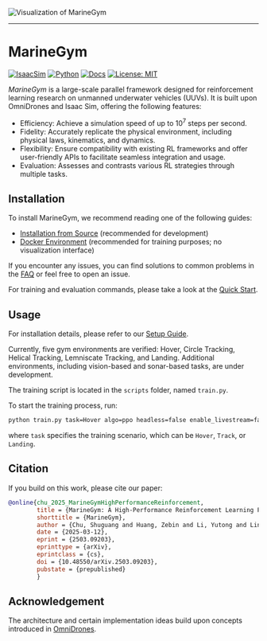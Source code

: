 ![Visualization of MarineGym](docs/source/_static/overview.png)

---

# MarineGym

[![IsaacSim](https://img.shields.io/badge/Isaac%20Sim-4.1.0-orange.svg)](https://docs.isaacsim.omniverse.nvidia.com/4.2.0/archived_release_notes.html)
[![Python](https://img.shields.io/badge/python-3.10-blue.svg)](https://docs.python.org/3/whatsnew/3.7.html)
[![Docs](https://img.shields.io/badge/docs-passing-brightgreen)](https://marinegym.netlify.app/)
[![License: MIT](https://img.shields.io/badge/License-MIT-yellow.svg)](https://opensource.org/licenses/MIT)

*MarineGym* is a large-scale parallel framework designed for reinforcement learning research on unmanned underwater vehicles (UUVs). It is built upon OmniDrones and Isaac Sim, offering the following features:

- Efficiency: Achieve a simulation speed of up to 10<sup>7</sup> steps per second.
- Fidelity: Accurately replicate the physical environment, including physical laws, kinematics, and dynamics.
- Flexibility:  Ensure compatibility with existing RL frameworks and offer user-friendly APIs to facilitate seamless integration and usage.
- Evaluation: Assesses and contrasts various RL strategies through multiple tasks.

## Installation

To install MarineGym, we recommend reading one of the following guides:
- [Installation from Source](https://marinegym.netlify.app/installation_from_source) (recommended for development)
- [Docker Environment](https://marinegym.netlify.app/docker_environment) (recommended for training purposes; no visualization interface)

If you encounter any issues, you can find solutions to common problems in the [FAQ](https://marinegym.netlify.app/faq) or feel free to open an issue.

For training and evaluation commands, please take a look at the [Quick Start](https://marinegym.netlify.app/quick_start).

## Usage
For installation details, please refer to our [Setup Guide](https://marinegym.netlify.app/installation_from_source/). 

Currently, five gym environments are verified: Hover, Circle Tracking, Helical Tracking, Lemniscate Tracking, and Landing. Additional environments, including vision-based and sonar-based tasks, are under development.

The training script is located in the `scripts` folder, named `train.py`.


To start the training process, run:

```bash
python train.py task=Hover algo=ppo headless=false enable_livestream=false
```
where `task` specifies the training scenario, which can be `Hover`, `Track`, or `Landing`.


## Citation

If you build on this work, please cite our paper:

```bibtex
@online{chu_2025_MarineGymHighPerformanceReinforcement,
        title = {MarineGym: A High-Performance Reinforcement Learning Platform for Underwater Robotics},
        shorttitle = {MarineGym},
        author = {Chu, Shuguang and Huang, Zebin and Li, Yutong and Lin, Mingwei and Carlucho, Ignacio and Petillot, Yvan R. and Yang, Canjun},
        date = {2025-03-12},
        eprint = {2503.09203},
        eprinttype = {arXiv},
        eprintclass = {cs},
        doi = {10.48550/arXiv.2503.09203},
        pubstate = {prepublished}
        }
```

## Acknowledgement

The architecture and certain implementation ideas build upon concepts introduced in [OmniDrones](https://github.com/btx0424/OmniDrones).

